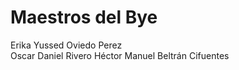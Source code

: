 # Maestros del Bye 

Erika Yussed Oviedo Perez <br>
Oscar Daniel Rivero
Héctor Manuel Beltrán Cifuentes
